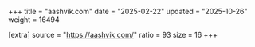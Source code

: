 +++
title = "aashvik.com"
date = "2025-02-22"
updated = "2025-10-26"
weight = 16494

[extra]
source = "https://aashvik.com/"
ratio = 93
size = 16
+++
